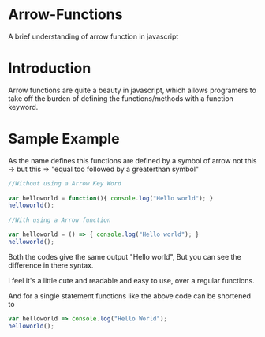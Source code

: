# Arrow-Functions
A brief understanding of arrow function in javascript

# Introduction
Arrow functions are quite a beauty in javascript, which allows programers to take off the burden of defining the functions/methods with a function keyword.

# Sample Example
As the name defines this functions are defined by a symbol of arrow not this -> but this => "equal too followed by a greaterthan symbol"
```javascript
//Without using a Arrow Key Word                                   
                                                              
var helloworld = function(){ console.log("Hello world"); }     
helloworld();                                                 
                                                              
//With using a Arrow function 

var helloworld = () => { console.log("Hello world"); }
helloworld();
```
Both the codes give the same output "Hello world", But you can see the difference in there syntax.

i feel it's a little cute and readable and easy to use, over a regular functions.

And for a single statement functions like the above code can be shortened to

```javascript
var helloworld => console.log("Hello World");
helloworld();
```
